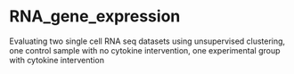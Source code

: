 # RNA_gene_expression
Evaluating two single cell RNA seq datasets using unsupervised clustering, one control sample with no cytokine intervention, one experimental group with cytokine intervention
